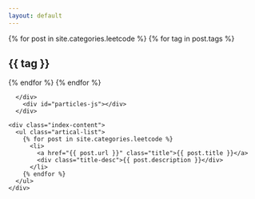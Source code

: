 ```yaml
---
layout: default
---
```


<body>
  <div class="index-wrapper">
    <div class="aside">
      <div class="info-card">
        <div align="left">
          <!--
          {% for post in site.categories.leetcode %}
             <li>
               <a href="{{ post.url }}" class="title"><font color="red" size="3">{{ post.title }}</font></a>
             </li>
          {% endfor %}
          -->
          {% for post in site.categories.leetcode %}
            {% for tag in post.tags %}
              <h2> {{ tag }} </h2>
            {% endfor %}
          {% endfor %}
        </div>

      </div>
        <div id="particles-js"></div>
      </div>

    <div class="index-content">
      <ul class="artical-list">
        {% for post in site.categories.leetcode %}
          <li>
            <a href="{{ post.url }}" class="title">{{ post.title }}</a>
            <div class="title-desc">{{ post.description }}</div>
          </li>
        {% endfor %}
      </ul>
    </div>
    
  </div>
</body>
